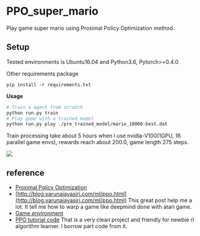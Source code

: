 # PPO_super_mario
Play game super mario using Proximal Policy Optimization method.



## Setup

Tested environments is Ubuntu16.04 and Python3.6,  Pytorch>=0.4.0

Other requirements package 

```
pip install -r requirements.txt
```

**Usage**

```bash
# Train a agent from scratch
python run.py train	
# Play game with a trained model
python run.py play ./pre_trained_model/mario_10000-best.dat
```

Train processing take about 5 hours when I use nvidia-V100(1GPU, 16 parallel game envs), rewards reach about 200.0, game length 275 steps. 

![](./demo.gif)

## reference

* [Proximal Policy Optimization](https://arxiv.org/abs/1707.06347)
* [http://blog.varunajayasiri.com/ml/ppo.html](http://blog.varunajayasiri.com/ml/ppo.html) This great post help me a lot. It tell me how to warp a game  like deepmind done with atari game.
* [Game environment](https://github.com/Kautenja/gym-super-mario-bros)
* [PPO tutorial code](https://github.com/higgsfield/RL-Adventure-2) That is a very clean project and friendly for newbie rl algorithm learner. I borrow part code from it.

 